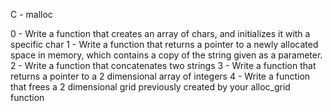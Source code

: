 C - malloc

0 - Write a function that creates an array of chars, and initializes it with a specific char
1 - Write a function that returns a pointer to a newly allocated space in memory, which contains a copy of the string given as a parameter.
2 - Write a function that concatenates two strings
3 - Write a function that returns a pointer to a 2 dimensional array of integers
4 - Write a function that frees a 2 dimensional grid previously created by your alloc_grid function
